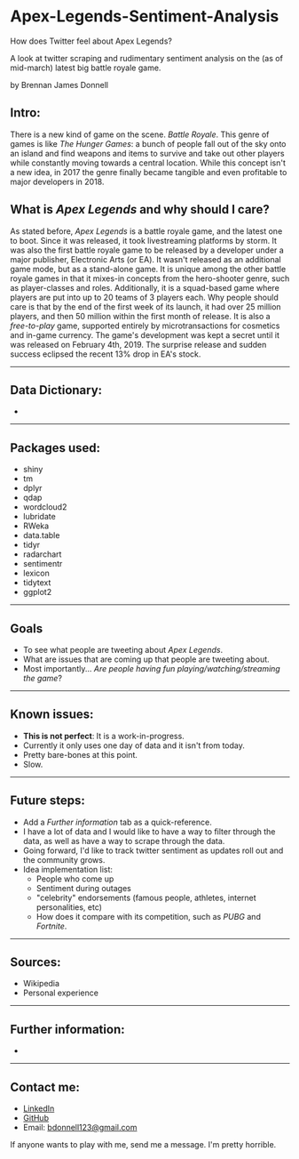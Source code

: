 # Apex-Legends-Sentiment-Analysis

How does Twitter feel about Apex Legends?

A look at twitter scraping and rudimentary sentiment analysis on the (as of mid-march) latest big battle royale game.

by Brennan James Donnell

## Intro:
There is a new kind of game on the scene. *Battle Royale*. This genre of games is like *The Hunger Games*: a bunch of people fall out of the sky onto an island and find weapons and items to survive and take out other players while constantly moving towards a central location. While this concept isn't a new idea, in 2017 the genre finally became tangible and even profitable to major developers in 2018. 

## What is *Apex Legends* and why should I care?
As stated before, *Apex Legends* is a battle royale game, and the latest one to boot. Since it was released, it took livestreaming platforms by storm. It was also the first battle royale game to be released by a developer under a major publisher, Electronic Arts (or EA). It wasn't released as an additional game mode, but as a stand-alone game. It is unique among the other battle royale games in that it mixes-in concepts from the hero-shooter genre, such as player-classes and roles. Additionally, it is a squad-based game where players are put into up to 20 teams of 3 players each. Why people should care is that by the end of the first week of its launch, it had over 25 million players, and then 50 million within the first month of release. It is also a *free-to-play* game, supported entirely by microtransactions for cosmetics and in-game currency. The game's development was kept a secret until it was released on February 4th, 2019. The surprise release and sudden success eclipsed the recent 13% drop in EA's stock.

---
## Data Dictionary:
*

---

## Packages used:
* shiny
* tm
* dplyr
* qdap
* wordcloud2
* lubridate
* RWeka
* data.table
* tidyr
* radarchart
* sentimentr
* lexicon
* tidytext
* ggplot2

---

## Goals
* To see what people are tweeting about *Apex Legends*.
* What are issues that are coming up that people are tweeting about.
* Most importantly... *Are people having fun playing/watching/streaming the game*?

---

## Known issues:
* **This is not perfect**: It is a work-in-progress.
* Currently it only uses one day of data and it isn't from today.
* Pretty bare-bones at this point.
* Slow.

---

## Future steps:
* Add a *Further information* tab as a quick-reference.
* I have a lot of data and I would like to have a way to filter through the data, as well as have a way to scrape through the data.
* Going forward, I'd like to track twitter sentiment as updates roll out and the community grows.
* Idea implementation list:
    + People who come up
    + Sentiment during outages
    + "celebrity" endorsements (famous people, athletes, internet personalities, etc)
    + How does it compare with its competition, such as *PUBG* and *Fortnite*.



---

## Sources:
* Wikipedia
* Personal experience

---

## Further information:
*
---

## Contact me:
* [LinkedIn](https://www.linkedin.com/in/brennan-donnell-112066165/)
* [GitHub](https://github.com/bjn82)
* Email: bdonnell123@gmail.com

If anyone wants to play with me, send me a message. I'm pretty horrible.
